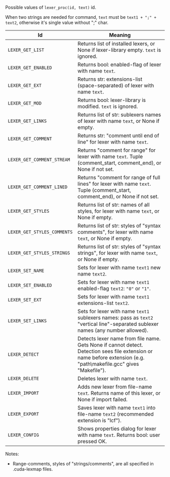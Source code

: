 Possible values of `lexer_proc(id, text)` id.

When two strings are needed for command, `text` must be `text1 + ";" + text2`, otherwise it's single value without ";" char.

Id | Meaning
---|-----------
`LEXER_GET_LIST` | Returns list of installed lexers, or None if lexer-library empty. `text` is ignored.
`LEXER_GET_ENABLED` | Returns bool: enabled-flag of lexer with name `text`.
`LEXER_GET_EXT` | Returns str: extensions-list (space-separated) of lexer with name `text`.
`LEXER_GET_MOD` | Returns bool: lexer-library is modified. `text` is ignored.
`LEXER_GET_LINKS` | Returns list of str: sublexers names of lexer with name `text`, or None if empty.
`LEXER_GET_COMMENT` | Returns str: "comment until end of line" for lexer with name `text`.
`LEXER_GET_COMMENT_STREAM` | Returns "comment for range" for lexer with name `text`. Tuple (comment_start, comment_end), or None if not set.
`LEXER_GET_COMMENT_LINED` | Returns "comment for range of full lines" for lexer with name `text`. Tuple (comment_start, comment_end), or None if not set.
`LEXER_GET_STYLES` | Returns list of str: names of all styles, for lexer with name `text`, or None if empty.
`LEXER_GET_STYLES_COMMENTS` | Returns list of str: styles of "syntax comments", for lexer with name `text`, or None if empty.
`LEXER_GET_STYLES_STRINGS` | Returns list of str: styles of "syntax strings", for lexer with name `text`, or None if empty.
`LEXER_SET_NAME` | Sets for lexer with name `text1` new name `text2`.
`LEXER_SET_ENABLED` | Sets for lexer with name `text1` enabled-flag `text2`: `"0"` or `"1"`.
`LEXER_SET_EXT` | Sets for lexer with name `text1` extensions-list `text2`. 
`LEXER_SET_LINKS` | Sets for lexer with name `text1` sublexers names: pass as `text2` "vertical line"-separated sublexer names (any number allowed).
`LEXER_DETECT` | Detects lexer name from file name. Gets None if cannot detect. Detection sees file extension or name before extension (e.g. "path\makefile.gcc" gives "Makefile").
`LEXER_DELETE` | Deletes lexer with name `text`.
`LEXER_IMPORT` | Adds new lexer from file-name `text`. Returns name of this lexer, or None if import failed.
`LEXER_EXPORT` | Saves lexer with name `text1` into file-name `text2` (recommended extension is "lcf").
`LEXER_CONFIG` | Shows properties dialog for lexer with name `text`. Returns bool: user pressed OK.

Notes:

- Range-comments, styles of "strings/comments", are all specified in .cuda-lexmap files.
